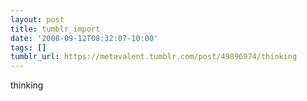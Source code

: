 ```yaml
---
layout: post
title: tumblr_import
date: '2008-09-12T08:32:07-10:00'
tags: []
tumblr_url: https://metavalent.tumblr.com/post/49896974/thinking
---
```

thinking

